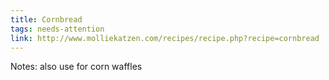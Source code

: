 ```yaml
---
title: Cornbread
tags: needs-attention
link: http://www.molliekatzen.com/recipes/recipe.php?recipe=cornbread
---
```

Notes: also use for corn waffles

